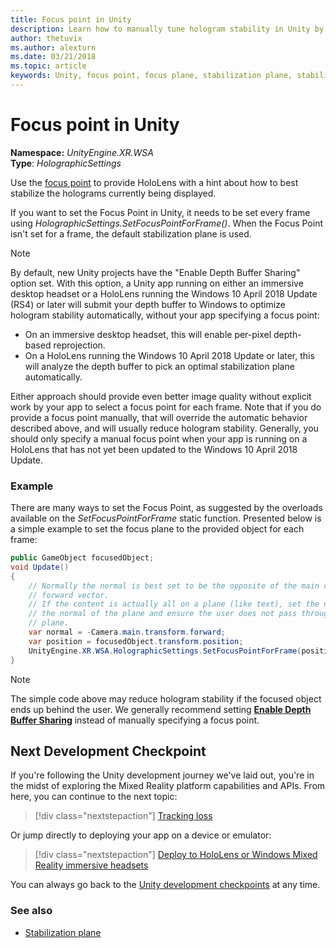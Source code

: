```yaml
---
title: Focus point in Unity
description: Learn how to manually tune hologram stability in Unity by setting the focus point for HoloLens and Windows Mixed Reality immersive headsets.
author: thetuvix
ms.author: alexturn
ms.date: 03/21/2018
ms.topic: article
keywords: Unity, focus point, focus plane, stabilization plane, stabilization point, reprojection, LSR, depth buffer, mixed reality headset, windows mixed reality headset, virtual reality headset
---
```


# Focus point in Unity

**Namespace:** *UnityEngine.XR.WSA*<br>
**Type**: *HolographicSettings*

Use the [focus point](../platform-capabilities-and-apis/hologram-stability.md#reprojection) to provide HoloLens with a hint about how to best stabilize the holograms currently being displayed.

If you want to set the Focus Point in Unity, it needs to be set every frame using *HolographicSettings.SetFocusPointForFrame()*. When the Focus Point isn't set for a frame, the default stabilization plane is used.

> [!NOTE]
> By default, new Unity projects have the "Enable Depth Buffer Sharing" option set.  With this option, a Unity app running on either an immersive desktop headset or a HoloLens running the Windows 10 April 2018 Update (RS4) or later will submit your depth buffer to Windows to optimize hologram stability automatically, without your app specifying a focus point:
> * On an immersive desktop headset, this will enable per-pixel depth-based reprojection.
> * On a HoloLens running the Windows 10 April 2018 Update or later, this will analyze the depth buffer to pick an optimal stabilization plane automatically.
>
> Either approach should provide even better image quality without explicit work by your app to select a focus point for each frame.  Note that if you do provide a focus point manually, that will override the automatic behavior described above, and will usually reduce hologram stability.  Generally, you should only specify a manual focus point when your app is running on a HoloLens that has not yet been updated to the Windows 10 April 2018 Update.

### Example

There are many ways to set the Focus Point, as suggested by the overloads available on the *SetFocusPointForFrame* static function. Presented below is a simple example to set the focus plane to the provided object for each frame:

```cs
public GameObject focusedObject;
void Update()
{
    // Normally the normal is best set to be the opposite of the main camera's
    // forward vector.
    // If the content is actually all on a plane (like text), set the normal to
    // the normal of the plane and ensure the user does not pass through the
    // plane.
    var normal = -Camera.main.transform.forward;     
    var position = focusedObject.transform.position;
    UnityEngine.XR.WSA.HolographicSettings.SetFocusPointForFrame(position, normal);
}
```

> [!NOTE]
> The simple code above may reduce hologram stability if the focused object ends up behind the user. We generally recommend setting **[Enable Depth Buffer Sharing](camera-in-unity.md#sharing-your-depth-buffers-with-windows)** instead of manually specifying a focus point.

## Next Development Checkpoint

If you're following the Unity development journey we've laid out, you're in the midst of exploring the Mixed Reality platform capabilities and APIs. From here, you can continue to the next topic:

> [!div class="nextstepaction"]
> [Tracking loss](tracking-loss-in-unity.md)

Or jump directly to deploying your app on a device or emulator:

> [!div class="nextstepaction"]
> [Deploy to HoloLens or Windows Mixed Reality immersive headsets](../platform-capabilities-and-apis/using-visual-studio.md)

You can always go back to the [Unity development checkpoints](unity-development-overview.md#3-advanced-features) at any time.

### See also

* [Stabilization plane](../platform-capabilities-and-apis/hologram-stability.md#reprojection)
